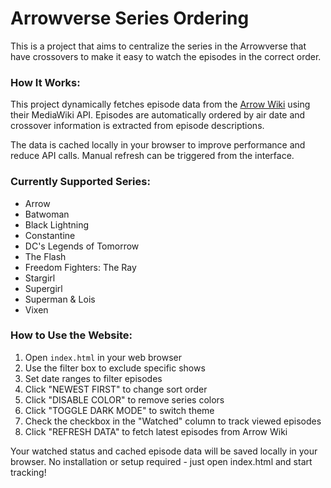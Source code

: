 # Arrowverse Series Ordering

This is a project that aims to centralize the series in the Arrowverse that
have crossovers to make it easy to watch the episodes in the correct
order.

### How It Works:

This project dynamically fetches episode data from the [Arrow Wiki](http://arrow.fandom.com)
using their MediaWiki API. Episodes are automatically ordered by air date and
crossover information is extracted from episode descriptions.

The data is cached locally in your browser to improve performance and reduce
API calls. Manual refresh can be triggered from the interface.

### Currently Supported Series:

* Arrow
* Batwoman
* Black Lightning
* Constantine
* DC's Legends of Tomorrow
* The Flash
* Freedom Fighters: The Ray
* Stargirl
* Supergirl
* Superman & Lois
* Vixen

### How to Use the Website:

1. Open `index.html` in your web browser
2. Use the filter box to exclude specific shows
3. Set date ranges to filter episodes
4. Click "NEWEST FIRST" to change sort order
5. Click "DISABLE COLOR" to remove series colors
6. Click "TOGGLE DARK MODE" to switch theme
7. Check the checkbox in the "Watched" column to track viewed episodes
8. Click "REFRESH DATA" to fetch latest episodes from Arrow Wiki

Your watched status and cached episode data will be saved locally in your browser.
No installation or setup required - just open index.html and start tracking!
